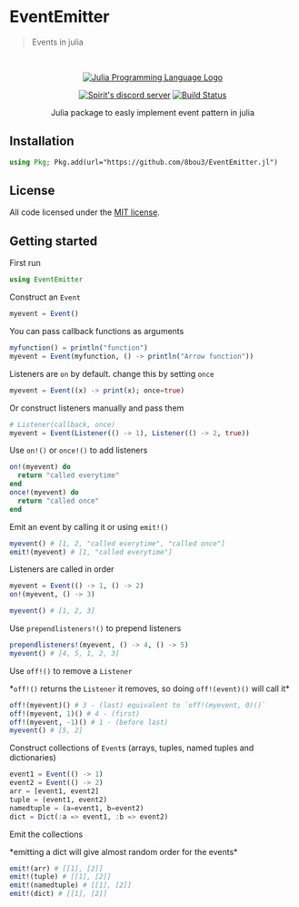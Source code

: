 # EventEmitter
> Events in julia

<div align="center">
  <br />
  <p>
    <a href="https://julialang.org/"><img src="https://upload.wikimedia.org/wikipedia/commons/thumb/1/1f/Julia_Programming_Language_Logo.svg/320px-Julia_Programming_Language_Logo.svg.png" alt="Julia Programming Language Logo" /></a>
  </p>
  <p>
    <a href="https://discord.gg/fsgRUpK"><img src="https://img.shields.io/discord/726050330068123679?color=000000&logo=discord&logoColor=white" alt="Spirit's discord server" /></a>
    <a target="_blank" href="https://github.com/8bou3/EventEmitter.jl/actions/workflows/CI.yml?query=branch%3Amain"><img src="https://github.com/8bou3/EventEmitter.jl/actions/workflows/CI.yml/badge.svg?branch=main" alt="Build Status" /></a>
  </p>
  Julia package to easly implement event pattern in julia
</div>

## Installation

```julia
using Pkg; Pkg.add(url="https://github.com/8bou3/EventEmitter.jl")
```

## License

All code licensed under the [MIT license][license].

<!-- Markdown link & img dfn's -->
[discord-url]: https://discord.gg/fsgRUpK
[license]: LICENSE
[example.env]: example.env

## Getting started
First run
```julia
using EventEmitter
```
Construct an `Event`
```julia
myevent = Event()
```
You can pass callback functions as arguments
```julia
myfunction() = println("function")
myevent = Event(myfunction, () -> println("Arrow function"))
```
Listeners are `on` by default. change this by setting `once`
```julia
myevent = Event((x) -> print(x); once=true)
```
Or construct listeners manually and pass them
```julia
# Listener(callback, once)
myevent = Event(Listener(() -> 1), Listener(() -> 2, true))
```
Use `on!()` or `once!()` to add listeners
```julia
on!(myevent) do
  return "called everytime"
end
once!(myevent) do
  return "called once"
end
```
Emit an event by calling it or using `emit!()`
```julia
myevent() # [1, 2, "called everytime", "called once"]
emit!(myevent) # [1, "called everytime"]
```
Listeners are called in order
```julia
myevent = Event(() -> 1, () -> 2)
on!(myevent, () -> 3)

myevent() # [1, 2, 3]
```
Use `prependlisteners!()` to prepend listeners
```julia
prependlisteners!(myevent, () -> 4, () -> 5)
myevent() # [4, 5, 1, 2, 3]
```
Use `off!()` to remove a `Listener`

\*`off!()` returns the `Listener` it removes, so doing `off!(event)()` will call it\*
```julia
off!(myevent)() # 3 - (last) equivalent to `off!(myevent, 0)()`
off!(myevent, 1)() # 4 - (first)
off!(myevent, -1)() # 1 - (before last)
myevent() # [5, 2]
```
Construct collections of `Event`s (arrays, tuples, named tuples and dictionaries)
```julia
event1 = Event(() -> 1)
event2 = Event(() -> 2)
arr = [event1, event2]
tuple = (event1, event2)
namedtuple = (a=event1, b=event2)
dict = Dict(:a => event1, :b => event2)
```
Emit the collections

\*emitting a dict will give almost random order for the events\*
```julia
emit!(arr) # [[1], [2]]
emit!(tuple) # [[1], [2]]
emit!(namedtuple) # [[1], [2]]
emit!(dict) # [[1], [2]]
```

